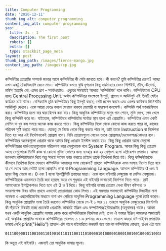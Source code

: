 ```yaml
---
title: Computer Programming
date: '2020-12-11'
thumb_img_alt: computer programming
content_img_alt: computer programming
seo:
  title: Js - 1
  description: The first post
  robots: []
  extra: []
  type: stackbit_page_meta
layout: post
thumb_img_path: /images/fierce-mango.jpg
content_img_path: /images/cp.jpg
---
```

কম্পিউটার প্রোগ্রামিং সম্পর্কে জানার আগে কম্পিউটার কী সেটা জানতে হবে। কী বললে? তুমি কম্পিউটার চেনো? আচ্ছা এখন একটু টেকনিক্যালি জেনে নাও। কম্পিউটার বলতে বুঝি দৃশ্যমান কিছু হার্ডওয়্যার যেমন সিপিইউ, স্ক্রীন, কীবোর্ড, মাউস ইত্যাদি এবং এদের প্রাণ - সফটওয়্যার। এদুয়ের সমন্বয়েই আপাত 'কম্পিউটার' বলে থাকি। কম্পিউটারের CPU হচ্ছে Central Processing Unit. অর্থাৎ কম্পিউটারে সংক্ষেপে ইনপুট, প্রসেস ও আউটপুট এই তিনটি মেইন কার্যক্রম ঘটে থাকে। বেসিক্যালি তুমি কম্পিউটারে কিছু ইনপুট করবে, সেটা প্রসেস করবে এবং এরপর কাঙ্ক্ষিত জিনিসটির আউটপুট দেখবে। একে আরো ভেঙে বললে সেখানে থাকবে মেমোরি বা সংরক্ষণ কনসেপ্ট।
কম্পিউট অর্থ গণনা/হিসাব করা। কম্পিউটার হলো যার দ্বারা হিসাব করা যায়। কিন্তু আধুনিক কম্পিউটারে মানুষ গান শোনে, মুভি দেখে, গেম খেলে কিন্তু কম্পিউট করে না। যাইহোক, কম্পিউটারে কম্পিউটের সর্বোচ্চ স্থান হলো এই প্রোগ্রামিং। কম্পিউটার এমন একটি মেশিন যা খুব কম সময়ে অনেক কাজ করতে পারে। কিন্তু কম্পিউটার নিজে থেকে কোনো কাজ করতে পারে না, কাজের পরিবেশ সৃষ্টি করতে পারে মাত্র। যেহেতু সে নিজে থেকে কিছু করতে পারে না, তাই তাকে Instruction বা নির্দেশনা দিতে হয় আর এই নির্দেশনাকেই প্রোগ্রাম বলে। যিনি প্রোগ্রামগুলো লেখেন তাকে প্রোগ্রামার/ডেভেলপার/কোডার বলে।
কম্পিউটারে অনেকগুলো প্রোগ্রাম থাকে আবার কিছু প্রোগ্রাম ইনস্টল করতে হয়। কিছু কিছু প্রোগ্রাম আছে যেগুলো কম্পিউটারের হার্ডওয়্যারগুলোকে পরিচালনা করে সেগুলোকে বলে System Program. আবার কিছু কিছু প্রোগ্রাম আছে যেগুলোকে নির্দিষ্ট কাজ বা কোনো সুবিধা ভোগের জন্য ব্যবহার করা হয় সেগুলো হলো এপ্লিকেশন প্রোগ্রাম।
আমরা জানলাম কম্পিউটারকে দিয়ে অল্প সময়ে অনেক কাজ করাতে চাইলে তাকে নির্দেশনা দিতে হয়। কিন্তু কম্পিউটারকে কীভাবে নির্দেশনা দিবো যেখানে কম্পিউটার আমাদের ভাষা বোঝেনা?
তাহলে কম্পিউটারকে এমন ভাষায় নির্দেশ দিতে হবে যা সে বোঝে আর সেটাই হলো প্রোগ্রামিং ভাষা বা Programming Language.
আসলে কম্পিউটার 0 এবং 1 ছাড়া কিছু বোঝে না। 0 এবং 1 হলো ইলেক্ট্রিসিটি প্রবাহের মাত্রা। একে বলে বাইনারি লেঙ্গুয়েজ বা মেশিন লেঙ্গুয়েজ। কম্পিউটারকে এমনভাবে তৈরি করা হয়েছে যাতে সে শুধুমাত্র এই বাইনারি ভাষাতেই নির্দেশনা নিতে পারে। তাই আমাদেরকে ইনস্ট্রাকশনও দিতে হবে এই 0 ও 1 দিয়ে। কিন্তু বাইনারি ভাষায় প্রোগ্রাম লেখা ভীষণ কষ্টসাধ্য ও সময়সাপেক্ষ বিষয় যদিও প্রথমে এভাবেই প্রোগ্রামাররা কোড লিখত। এই সমস্যার সমাধানেই কম্পিউটার বিজ্ঞানীরা নানা গবেষণা ও এক্সপেরিমেন্টের মাধ্যমে নানা ধাপ পেরিয়ে আধুনিক Programming Language গুলো তৈরি করেন।
কিন্তু আধুনিক প্রোগ্রামিং ভাষা তৈরি করলেও কম্পিউটার বোঝে সে-ই ০ আর ১। তাহলে আধুনিক লেঙ্গুয়েজের সিস্টেমটা কী দাঁড়ায়?
বিষয়টা হচ্ছে প্রত্যকটা প্রোগ্রামিং ভাষারই ইঞ্জিন এবং কম্পাইলার/ইন্টারপ্রেটার (অনুবাদক) থাকে। আমরা যখন একটি আধুনিক প্রোগ্রামিং ভাষায় কোড করে কম্পিউটারকে নির্দেশনা দেই, তখন ঐ ভাষার ইঞ্জিন আমাদের অজান্তেই এই আধুনিক প্রোগ্রামিং ভাষাকে কম্পিউটারের বোধগম্য ০ ১ এ রূপান্তর করে ফেলে।
তাহলে আমরা যদি পাইথন প্রোগ্রামিং ভাষায় লেখি print("Hello") তাহলে এটা আগে বাইনারিতে কনভার্ট হবে তারপর কম্পিউটার বোঝবে, তখন এটা হবে

    0111000001110010011010010110111001110100001010000010001001001000011001010110110001101100011011110010001000101001

কি অদ্ভুত এই বাইনারি। এজন্যই তো আধুনিক ভাষার সূচনা।
